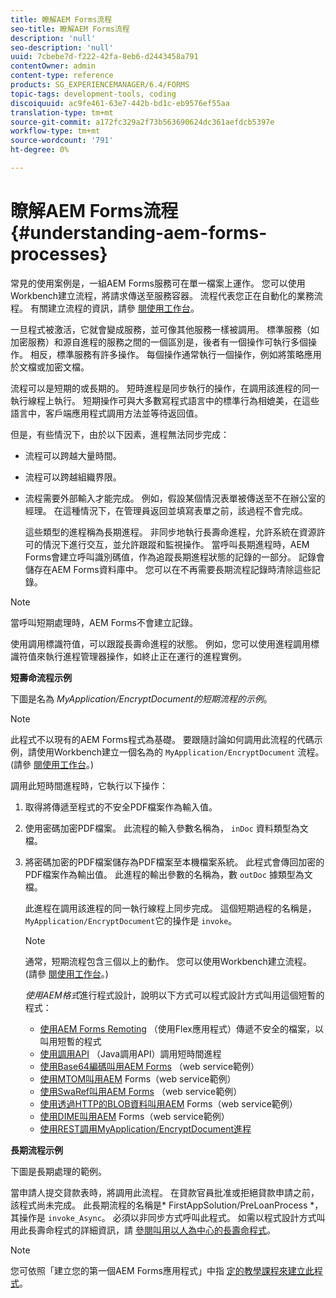 ```yaml
---
title: 瞭解AEM Forms流程
seo-title: 瞭解AEM Forms流程
description: 'null'
seo-description: 'null'
uuid: 7cbebe7d-f222-42fa-8eb6-d2443458a791
contentOwner: admin
content-type: reference
products: SG_EXPERIENCEMANAGER/6.4/FORMS
topic-tags: development-tools, coding
discoiquuid: ac9fe461-63e7-442b-bd1c-eb9576ef55aa
translation-type: tm+mt
source-git-commit: a172fc329a2f73b563690624dc361aefdcb5397e
workflow-type: tm+mt
source-wordcount: '791'
ht-degree: 0%

---
```



# 瞭解AEM Forms流程 {#understanding-aem-forms-processes}

常見的使用案例是，一組AEM Forms服務可在單一檔案上運作。 您可以使用Workbench建立流程，將請求傳送至服務容器。 流程代表您正在自動化的業務流程。 有關建立流程的資訊，請參 [閱使用工作台](https://www.adobe.com/go/learn_aemforms_workbench_63)。

一旦程式被激活，它就會變成服務，並可像其他服務一樣被調用。 標準服務（如加密服務）和源自進程的服務之間的一個區別是，後者有一個操作可執行多個操作。 相反，標準服務有許多操作。 每個操作通常執行一個操作，例如將策略應用於文檔或加密文檔。

流程可以是短期的或長期的。 短時進程是同步執行的操作，在調用該進程的同一執行線程上執行。 短期操作可與大多數寫程式語言中的標準行為相媲美，在這些語言中，客戶端應用程式調用方法並等待返回值。

但是，有些情況下，由於以下因素，進程無法同步完成：

* 流程可以跨越大量時間。
* 流程可以跨越組織界限。
* 流程需要外部輸入才能完成。 例如，假設某個情況表單被傳送至不在辦公室的經理。 在這種情況下，在管理員返回並填寫表單之前，該過程不會完成。

   這些類型的進程稱為長期進程。 非同步地執行長壽命進程，允許系統在資源許可的情況下進行交互，並允許跟蹤和監視操作。 當呼叫長期進程時，AEM Forms會建立呼叫識別碼值，作為追蹤長期進程狀態的記錄的一部分。 記錄會儲存在AEM Forms資料庫中。 您可以在不再需要長期流程記錄時清除這些記錄。

>[!NOTE]
>
>當呼叫短期處理時，AEM Forms不會建立記錄。

使用調用標識符值，可以跟蹤長壽命進程的狀態。 例如，您可以使用進程調用標識符值來執行進程管理器操作，如終止正在運行的進程實例。

**短壽命流程示例**

下圖是名為 *MyApplication/EncryptDocument的短期流程的示例*。

>[!NOTE]
>
>此程式不以現有的AEM Forms程式為基礎。 要跟隨討論如何調用此流程的代碼示例，請使用Workbench建立一個名為的 `MyApplication/EncryptDocument` 流程。 (請參 [閱使用工作台](https://www.adobe.com/go/learn_aemforms_workbench_63)。)

調用此短時間進程時，它執行以下操作：

1. 取得將傳遞至程式的不安全PDF檔案作為輸入值。
1. 使用密碼加密PDF檔案。 此流程的輸入參數名稱為， `inDoc` 資料類型為文檔。
1. 將密碼加密的PDF檔案儲存為PDF檔案至本機檔案系統。 此程式會傳回加密的PDF檔案作為輸出值。 此進程的輸出參數的名稱為，數 `outDoc` 據類型為文檔。

   此進程在調用該進程的同一執行線程上同步完成。 這個短期過程的名稱是， `MyApplication/EncryptDocument`它的操作是 `invoke`。

   >[!NOTE]
   >
   >通常，短期流程包含三個以上的動作。 您可以使用Workbench建立流程。 (請參 [閱使用工作台](https://www.adobe.com/go/learn_aemforms_workbench_63)。)

   *使用AEM格式*&#x200B;進行程式設計，說明以下方式可以程式設計方式叫用這個短暫的程式：

   * [使用AEM Forms Remoting](/help/forms/developing/invoking-aem-forms-using-remoting.md#invoking-a-short-lived-process-by-passing-an-unsecure-document-using-remoting) （使用Flex應用程式）傳遞不安全的檔案，以叫用短暫的程式
   * [使用調用API](/help/forms/developing/invoking-aem-forms-using-java.md#invoking-a-short-lived-process-using-the-invocation-api) （Java調用API）調用短時間進程
   * [使用Base64編碼叫用AEM Forms](/help/forms/developing/invoking-aem-forms-using-web.md#invoking-aem-forms-using-base64-encoding) （web service範例）
   * [使用MTOM叫用AEM](/help/forms/developing/invoking-aem-forms-using-web.md#invoking-aem-forms-using-mtom) Forms（web service範例）
   * [使用SwaRef叫用AEM Forms](/help/forms/developing/invoking-aem-forms-using-web.md#invoking-aem-forms-using-swaref) （web service範例）
   * [使用透過HTTP的BLOB資料叫用AEM](/help/forms/developing/invoking-aem-forms-using-web.md#invoking-aem-forms-using-blob-data-over-http) Forms（web service範例）
   * [使用DIME叫用AEM](/help/forms/developing/invoking-aem-forms-using-web.md#invoking-aem-forms-using-dime) Forms（web service範例）
   * [使用REST調用MyApplication/EncryptDocument進程](/help/forms/developing/invoking-aem-forms-using-rest.md)

**長期流程示例**

下圖是長期處理的範例。

當申請人提交貸款表時，將調用此流程。 在貸款官員批准或拒絕貸款申請之前，該程式尚未完成。 此長期流程的名稱是* FirstAppSolution/PreLoanProcess *，其操作是 `invoke_Async`。 必須以非同步方式呼叫此程式。 如需以程式設計方式叫用此長壽命程式的詳細資訊，請 [參閱叫用以人為中心的長壽命程式](/help/forms/developing/invoking-human-centric-long-lived.md#invoking-human-centric-long-lived-processes)。

>[!NOTE]
>
>您可依照「建立您的第一個AEM Forms應用程式」中指 [定的教學課程來建立此程式](https://www.adobe.com/go/learn_aemforms_firstapp_ds_63)。

